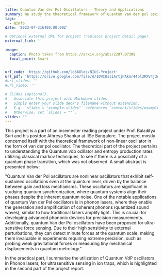 ```yaml
---
title: Quantum Van der Pol Oscillators - Theory and Applications
summary: We study the theoretical framework of Quantum Van der pol oscillators, and then understand its application in Phonon Lasers
tags:
  - QInfo
date: '2023-07-216T00:00:00Z'

# Optional external URL for project (replaces project detail page).
external_link: ''

image:
  caption: Photo taken from https://arxiv.org/abs/2207.07305
  focal_point: Smart


url_code: 'https://github.com/lo568los/NIUS-Project'
url_pdf: 'https://drive.google.com/file/d/10WCUs3iArtjPAknr44bl3MXV4j3u2d1N/view?usp=share_link'
#url_slides: ''
#url_video: ''

# Slides (optional).
#   Associate this project with Markdown slides.
#   Simply enter your slide deck's filename without extension.
#   E.g. `slides = "example-slides"` references `content/slides/example-slides.md`.
#   Otherwise, set `slides = ""`.
slides: ""
---
```


This project is a part of an insemester reading project under Prof. Baladitya Suri and his postdoc Athreya Shankar at IISc Bangalore. The project mostly concerned itself with the theoretical framework of non-linear oscillator in the form of van der pol oscillator. The theoretical part of the project pertains to understandimg the Quantum vdp ocillator and entropy production rates utilizing classical markov techniques, to see if there is a possibility of a quantum phase transition, which was not observed. A small abstract is presented below:

"Quantum Van der Pol oscillators are nonlinear oscillators that exhibit self-sustained oscillations even at the quantum level, driven by the balance between gain and loss mechanisms. These oscillators are significant in studying quantum synchronization, where quantum systems align their phases despite the inherent quantum noise. One of the notable applications of quantum Van der Pol oscillators is in phonon lasers, where they enable the generation and amplification of coherent phonons (quantized sound waves), similar to how traditional lasers amplify light. This is crucial for developing advanced phononic devices for precision measurements. Additionally, quantum Van der Pol oscillators have been proposed for ultra-sensitive force sensing. Due to their high sensitivity to external perturbations, they can detect minute forces at the quantum scale, making them invaluable in experiments requiring extreme precision, such as probing weak gravitational forces or measuring tiny mechanical displacements in quantum metrology."

In the practical part, I summarise the utilization of Quantum VdP oscillators in Phonon lasers, for ultrasensitive sensing in ion traps, which is highlighted in the second part of the project report.

